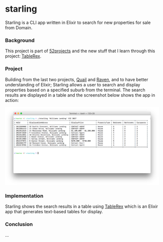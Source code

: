 # starling

Starling is a CLI app written in Elixir to search for new properties for sale from Domain.

### Background

This project is part of [52projects](https://donny.github.io/52projects/) and the new stuff that I learn through this project: [TableRex](https://github.com/djm/table_rex).

### Project

Building from the last two projects, [Quail](https://github.com/donny/quail) and [Raven](https://github.com/donny/raven), and to have better understanding of Elixir; Starling allows a user to search and display properties based on a specified suburb from the terminal. The search results are displayed in a table and the screenshot below shows the app in action:

![Screenshot](https://raw.githubusercontent.com/donny/starling/master/screenshot.png)

### Implementation

Starling shows the search results in a table using [TableRex](https://github.com/djm/table_rex) which is an Elixir app that generates text-based tables for display.

### Conclusion

...
